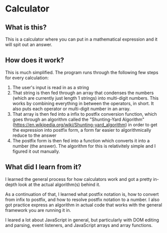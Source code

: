 # Calculator

## What is this?

This is a calculator where you can put in a mathematical expression and it will spit out an answer. 

## How does it work?

This is much simplified. The program runs through the following few steps for every calculation: 

1. The user's input is read in as a string
2. That string is then fed through an array that condenses the numbers (which are currently just
    length 1 strings) into multi-digit numbers. This works by combining everything in between the operators, in short. It also puts each operator or multi-digit number in an array. 
3. That array is then fed into a infix to postfix conversion function, which goes through an 
    algorithm called the "Shunting-Yard Algorithm" (https://en.wikipedia.org/wiki/Shunting-yard_algorithm) in order to get the expression into postfix form, a form far easier to algorithmically reduce to the answer
4. The postfix form is then fed into a function which converts it into a number (the answer). The       algorithm for this is relativitely simple and I figured it out manually. 

## What did I learn from it? 

I learned the general process for how calculators work and got a pretty in-depth look at the actual algorithm(s) behind it. 

As a continuation of that, I learned what postfix notation is, how to convert from infix to postfix, and how to resolve postfix notation to a number. I also got practice express an algorithm in actual code that works with the general framework you are running it in. 

I leared a lot about JavaScript in general, but particularly with DOM editing and parsing, event listeners, and JavaScript arrays and array functions. 










